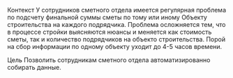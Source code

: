 Контекст
У сотрудников сметного отдела имеется регулярная проблема по подсчету финальной суммы сметы по тому или иному Объекту строительства на каждого подрядчика.
Проблема осложняется тем, что в процессе стройки выясняются нюансы и меняется как стоимость сметы, так и количество подрядчиков на объекто строительства. Порой на сбор информации по одному объекту уходит до 4-5 часов времени.

Цель
Позволить сотрудникам сметного отдела автоматизированно собирать данные.